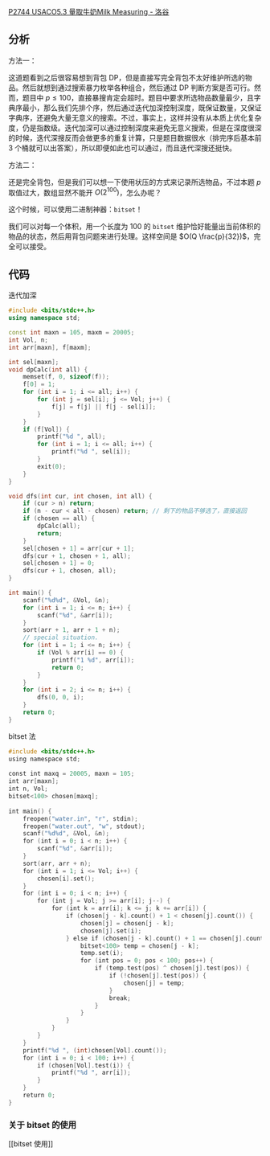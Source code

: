 [P2744 USACO5.3 量取牛奶Milk Measuring - 洛谷](https://www.luogu.com.cn/problem/P2744) 
## 分析
方法一：

这道题看到之后很容易想到背包 DP，但是直接写完全背包不太好维护所选的物品。然后就想到通过搜索暴力枚举各种组合，然后通过 DP 判断方案是否可行。然而，题目中 $p \le 100$，直接暴搜肯定会超时。题目中要求所选物品数量最少，且字典序最小，那么我们先排个序，然后通过迭代加深控制深度，既保证数量，又保证字典序，还避免大量无意义的搜索。不过，事实上，这样并没有从本质上优化复杂度，仍是指数级。迭代加深可以通过控制深度来避免无意义搜索，但是在深度很深的时候，迭代深搜反而会做更多的重复计算，只是题目数据很水（排完序后基本前 $3$ 个桶就可以出答案），所以即便如此也可以通过，而且迭代深搜还挺快。

方法二：

还是完全背包，但是我们可以想一下使用状压的方式来记录所选物品，不过本题 $p$ 取值过大，数组显然不能开 $O(2^{100})$，怎么办呢？

这个时候，可以使用二进制神器：`bitset`！

我们可以对每一个体积，用一个长度为 $100$ 的 `bitset` 维护恰好能量出当前体积的物品的状态，然后用背包问题来进行处理。这样空间是 $O(Q \frac{p}{32})$，完全可以接受。

## 代码
迭代加深
```cpp
#include <bits/stdc++.h>
using namespace std;

const int maxn = 105, maxm = 20005;
int Vol, n;
int arr[maxn], f[maxm];

int sel[maxn];
void dpCalc(int all) {
	memset(f, 0, sizeof(f));
	f[0] = 1;
	for (int i = 1; i <= all; i++) {
		for (int j = sel[i]; j <= Vol; j++) {
			f[j] = f[j] || f[j - sel[i]];
		}
	}
	if (f[Vol]) {
		printf("%d ", all);
		for (int i = 1; i <= all; i++) {
			printf("%d ", sel[i]);
		}
		exit(0);
	}
}

void dfs(int cur, int chosen, int all) {
	if (cur > n) return;
	if (n - cur < all - chosen) return; // 剩下的物品不够选了，直接返回
	if (chosen == all) {
		dpCalc(all);
		return;
	}
	sel[chosen + 1] = arr[cur + 1];
	dfs(cur + 1, chosen + 1, all);
	sel[chosen + 1] = 0;
	dfs(cur + 1, chosen, all);
}

int main() {
	scanf("%d%d", &Vol, &n);
	for (int i = 1; i <= n; i++) {
		scanf("%d", &arr[i]);
	}
	sort(arr + 1, arr + 1 + n);
	// special situation.
	for (int i = 1; i <= n; i++) {
		if (Vol % arr[i] == 0) {
			printf("1 %d", arr[i]);
			return 0;
		}
	}
	for (int i = 2; i <= n; i++) {
		dfs(0, 0, i);
	}
	return 0;
}
```

bitset 法
```cpp
#include <bits/stdc++.h>  
using namespace std;  
  
const int maxq = 20005, maxn = 105;  
int arr[maxn];  
int n, Vol;  
bitset<100> chosen[maxq];  
  
int main() {  
    freopen("water.in", "r", stdin);  
    freopen("water.out", "w", stdout);  
    scanf("%d%d", &Vol, &n);  
    for (int i = 0; i < n; i++) {  
        scanf("%d", &arr[i]);  
    }  
    sort(arr, arr + n);  
    for (int i = 1; i <= Vol; i++) {  
        chosen[i].set();
    }  
    for (int i = 0; i < n; i++) {  
        for (int j = Vol; j >= arr[i]; j--) {  
            for (int k = arr[i]; k <= j; k += arr[i]) {  
                if (chosen[j - k].count() + 1 < chosen[j].count()) {  
                    chosen[j] = chosen[j - k];  
                    chosen[j].set(i);  
                } else if (chosen[j - k].count() + 1 == chosen[j].count()) {  
                    bitset<100> temp = chosen[j - k];  
                    temp.set(i);  
                    for (int pos = 0; pos < 100; pos++) {  
                        if (temp.test(pos) ^ chosen[j].test(pos)) {  
                            if (!chosen[j].test(pos)) {  
                                chosen[j] = temp;  
                            }  
                            break;  
                        }  
                    }  
                }  
            }  
        }  
    }  
    printf("%d ", (int)chosen[Vol].count());  
    for (int i = 0; i < 100; i++) {  
        if (chosen[Vol].test(i)) {  
            printf("%d ", arr[i]);  
        }  
    }  
    return 0;  
}
```
### 关于 bitset 的使用
[[bitset 使用]]
